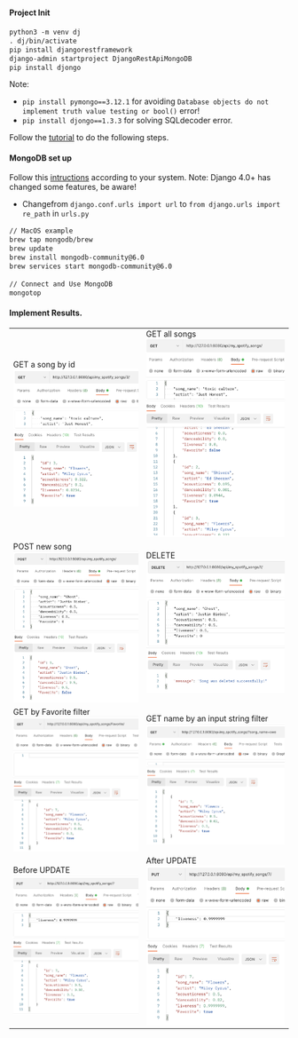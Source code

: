 #### Project Init
```
python3 -m venv dj
. dj/bin/activate
pip install djangorestframework
django-admin startproject DjangoRestApiMongoDB
pip install djongo
```
Note: 
- `pip install pymongo==3.12.1` for avoiding `Database objects do not implement truth value testing or bool()` error!
- `pip install djongo==1.3.3` for solving SQLdecoder error.
  
Follow the [tutorial](https://www.bezkoder.com/django-mongodb-crud-rest-framework/) to do the following steps.

#### MongoDB set up
Follow this [intructions](https://www.mongodb.com/docs/manual/tutorial/install-mongodb-on-os-x/#std-label-install-with-homebrew) according to your system.
Note: Django 4.0+ has changed some features, be aware!
- Changefrom `django.conf.urls import url` to `from django.urls import re_path` in `urls.py`

```
// MacOS example
brew tap mongodb/brew
brew update
brew install mongodb-community@6.0
brew services start mongodb-community@6.0

// Connect and Use MongoDB
mongotop
```
#### Implement Results.

<table border="0">
 <tr>
    <td>GET a song by id<img src="./imgs/1.png"/></td>
    <td>GET all songs<img src="./imgs/2.png"/></td>
 </tr>
 <tr>
    <td>POST new song<img src="./imgs/3.png"/></td>
    <td>DELETE<img src="./imgs/4.png" /></td>
 </tr>
 <tr>
    <td>GET by Favorite filter<img src="./imgs/5.png"/></td>
    <td>GET name by an input string filter<img src="./imgs/6.png"/></td>
 </tr>
 <tr>
    <td>Before UPDATE<img src="./imgs/7.png"/></td>
    <td>After UPDATE<img src="./imgs/8.png"/></td>
 </tr>

</table>

